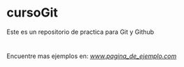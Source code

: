 # cursoGit

Este es un repositorio de practica para Git y Github

#

Encuentre mas ejemplos en: *www.pagina_de_ejemplo.com*
